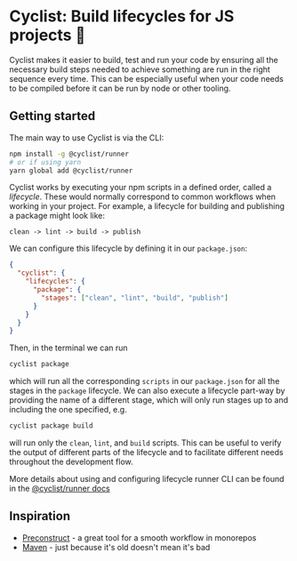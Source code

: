 # Cyclist: Build lifecycles for JS projects 🚴

Cyclist makes it easier to build, test and run your code by ensuring all the necessary build steps needed
to achieve something are run in the right sequence every time. This can be especially useful when your code needs
to be compiled before it can be run by node or other tooling.

## Getting started

The main way to use Cyclist is via the CLI:

```bash
npm install -g @cyclist/runner
# or if using yarn
yarn global add @cyclist/runner
```

Cyclist works by executing your npm scripts in a defined order, called a _lifecycle_. These would normally
correspond to common workflows when working in your project. For example, a lifecycle for building and publishing a package
might look like:

```
clean -> lint -> build -> publish
```

We can configure this lifecycle by defining it in our `package.json`:

```json
{
  "cyclist": {
    "lifecycles": {
      "package": {
        "stages": ["clean", "lint", "build", "publish"]
      }
    }
  }
}
```

Then, in the terminal we can run

```bash
cyclist package
```

which will run all the corresponding `scripts` in our `package.json` for all the stages in the `package` lifecycle. We can also execute a lifecycle part-way by providing the name of a different stage, which will only run stages up to and including the one specified, e.g.

```bash
cyclist package build
```

will run only the `clean`, `lint`, and `build` scripts. This can be useful to verify the output of different parts of the lifecycle and
to facilitate different needs throughout the development flow.

More details about using and configuring lifecycle runner CLI can be found in the [@cyclist/runner docs](./packages/runner/README.md)

## Inspiration

- [Preconstruct](https://github.com/preconstruct/preconstruct) - a great tool for a smooth workflow in monorepos
- [Maven](https://maven.apache.org/) - just because it's old doesn't mean it's bad
